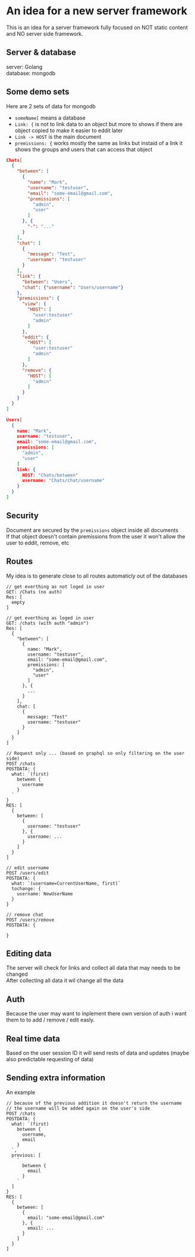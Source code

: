 # An idea for a new server framework
This is an idea for a server framework fully focused on NOT static content and NO server side framework.

## Server & database
server: Golang  
database: mongodb

## Some demo sets
Here are 2 sets of data for mongodb

- `someName[` means a database  
- `Link: {` is not to link data to an object but more to shows if there are object copied to make it easier to eddit later
- `Link -> HOST` is the main document
- `premissions: {` works mostly the same as links but instaid of a link it shows the groups and users that can access that object

```json
Chats[
  {
    "between": [
      {
        "name": "Mark",
        "username": "testuser",
        "email": "some-email@gmail.com",
        "premissions": [
          "admin",
          "user"
        ]
      }, {
        "-": "..."
      }
    ],
    "chat": [
      {
        "message": "Test",
        "username": "testuser"
      }
    ],
    "link": {
      "between": "Users",
      "chat": {"username": "Users/username"}
    },
    "premissions": {
      "view": {
        "HOST": [
          "user:testuser"
          "admin"
        ]
      },
      "eddit": {
        "HOST": [
          "user:testuser"
          "admin"
        ]
      },
      "remove": {
        "HOST": [
          "admin"
        ]
      }
    }
  }
]
```

```json
Users[
  {
    name: "Mark",
    username: "testuser",
    email: "some-email@gmail.com",
    premissions: [
      "admin",
      "user"
    ]
    link: {
      HOST: "Chats/between"
      username: "Chats/chat/username"
    }
  }
]
```

## Security
Document are secured by the `premissions` object inside all documents  
If that object doesn't contain premissions from the user it won't allow the user to eddit, remove, etc

## Routes
My idea is to generate close to all routes automaticly out of the databases  

```
// get everthing as not loged in user
GET: /Chats (no auth)
Res: [
  empty
]

// get everthing as loged in user
GET: /chats (with auth "admin")
Res: [
  {
    "between": [
      {
        name: "Mark",
        username: "testuser",
        email: "some-email@gmail.com",
        premissions: [
          "admin",
          "user"
        ]
      }, {
        ...
      }
    ],
    chat: [
      {
        message: "Test"
        username: "testuser"
      }
    ]
  }
]

// Request only ... (based on graphql so only filtering on the user side)
POST /chats
POSTDATA: {
  what: `(first)
    between {
      username
    }
  `
}
RES: [
  {
    between: [
      {
        username: "testuser"
      }, {
        username: ...
      }
    ]
  }
]

// edit username
POST /users/edit
POSTDATA: {
  what: `(username=CurrentUserName, first)`
  tochange: {
    username: NewUserName
  }
}

// remove chat
POST /users/remove
POSTDATA: {

}
```

## Editing data
The server will check for links and collect all data that may needs to be changed  
After collecting all data it wil change all the data  

## Auth
Because the user may want to inplement there own version of auth i want them to to add / remove / edit easly.  

## Real time data
Based on the user session ID it will send rests of data and updates (maybe also predictable requesting of data)

## Sending extra information
An example
```
// because of the previous addition it doesn't return the username
// the username will be added again on the user's side
POST /chats
POSTDATA: {
  what: `(first)
    between {
      username,
      email
    }
  `,
  previous: [
    `
      between {
        email
      }
    `
  ]
}
RES: [
  {
    between: [
      {
        email: "some-email@gmail.com"
      }, {
        email: ...
      }
    ]
  }
]
```
